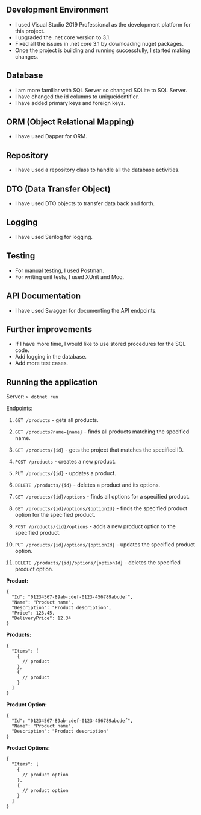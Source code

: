## Development Environment
- I used Visual Studio 2019 Professional as the development platform for this project.
- I upgraded the .net core version to 3.1.
- Fixed all the issues in .net core 3.1 by downloading nuget packages.
- Once the project is building and running successfully, I started making changes.

## Database
- I am more familiar with SQL Server so changed SQLite to SQL Server.
- I have changed the id columns to uniqueidentifier.
- I have added primary keys and foreign keys.

## ORM (Object Relational Mapping)
- I have used Dapper for ORM.

## Repository
- I have used a repository class to handle all the database activities.

## DTO (Data Transfer Object)
- I have used DTO objects to transfer data back and forth.

## Logging
- I have used Serilog for logging.

## Testing
- For manual testing, I used Postman.
- For writing unit tests, I used XUnit and Moq.

## API Documentation
- I have used Swagger for documenting the API endpoints.

## Further improvements
- If I have more time, I would like to use stored procedures for the SQL code.
- Add logging in the database.
- Add more test cases.

## Running the application
Server: `> dotnet run`

Endpoints:

1. `GET /products` - gets all products. 
2. `GET /products?name={name}` - finds all products matching the specified name. 
3. `GET /products/{id}` - gets the project that matches the specified ID. 
4. `POST /products` - creates a new product.
5. `PUT /products/{id}` - updates a product.
6. `DELETE /products/{id}` - deletes a product and its options. 

7. `GET /products/{id}/options` - finds all options for a specified product.  
8. `GET /products/{id}/options/{optionId}` - finds the specified product option for the specified product. 
9. `POST /products/{id}/options` - adds a new product option to the specified product. 
10. `PUT /products/{id}/options/{optionId}` - updates the specified product option.
11. `DELETE /products/{id}/options/{optionId}` - deletes the specified product option. 

**Product:**
```
{
  "Id": "01234567-89ab-cdef-0123-456789abcdef",
  "Name": "Product name",
  "Description": "Product description",
  "Price": 123.45,
  "DeliveryPrice": 12.34
}
```

**Products:**
```
{
  "Items": [
    {
      // product
    },
    {
      // product
    }
  ]
}
```

**Product Option:**
```
{
  "Id": "01234567-89ab-cdef-0123-456789abcdef",
  "Name": "Product name",
  "Description": "Product description"
}
```

**Product Options:**
```
{
  "Items": [
    {
      // product option
    },
    {
      // product option
    }
  ]
}
```
